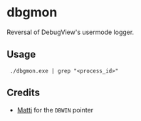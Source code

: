 # dbgmon

Reversal of DebugView's usermode logger.

## Usage
```
 ./dbgmon.exe | grep "<process_id>"
```

## Credits
* [Matti](https://github.com/Mattiwatti) for the `DBWIN` pointer

